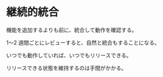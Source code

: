 # 継続的統合

機能を追加するよりも前に、統合して動作を確認する。

1〜2 週間ごとにレビューすると、自然と統合もすることになる。

いつでも動作していれば、いつでもリリースできる。

リリースできる状態を維持するのは手間がかかる。
